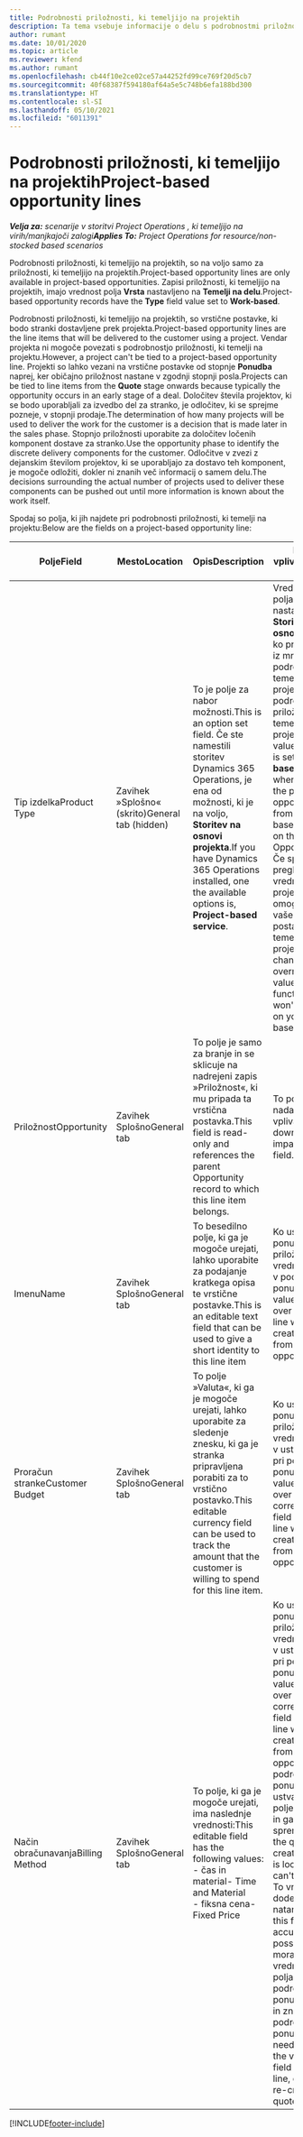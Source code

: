 ```yaml
---
title: Podrobnosti priložnosti, ki temeljijo na projektih
description: Ta tema vsebuje informacije o delu s podrobnostmi priložnosti, ki temeljijo na projektu.
author: rumant
ms.date: 10/01/2020
ms.topic: article
ms.reviewer: kfend
ms.author: rumant
ms.openlocfilehash: cb44f10e2ce02ce57a44252fd99ce769f20d5cb7
ms.sourcegitcommit: 40f68387f594180af64a5e5c748b6efa188bd300
ms.translationtype: HT
ms.contentlocale: sl-SI
ms.lasthandoff: 05/10/2021
ms.locfileid: "6011391"
---
```

# <a name="project-based-opportunity-lines"></a><span data-ttu-id="718a7-103">Podrobnosti priložnosti, ki temeljijo na projektih</span><span class="sxs-lookup"><span data-stu-id="718a7-103">Project-based opportunity lines</span></span>

<span data-ttu-id="718a7-104">_**Velja za:** scenarije v storitvi Project Operations , ki temeljijo na virih/manjkajoči zalogi_</span><span class="sxs-lookup"><span data-stu-id="718a7-104">_**Applies To:** Project Operations for resource/non-stocked based scenarios_</span></span>


<span data-ttu-id="718a7-105">Podrobnosti priložnosti, ki temeljijo na projektih, so na voljo samo za priložnosti, ki temeljijo na projektih.</span><span class="sxs-lookup"><span data-stu-id="718a7-105">Project-based opportunity lines are only available in project-based opportunities.</span></span> <span data-ttu-id="718a7-106">Zapisi priložnosti, ki temeljijo na projektih, imajo vrednost polja **Vrsta** nastavljeno na **Temelji na delu**.</span><span class="sxs-lookup"><span data-stu-id="718a7-106">Project-based opportunity records have the **Type** field value set to **Work-based**.</span></span>

<span data-ttu-id="718a7-107">Podrobnosti priložnosti, ki temeljijo na projektih, so vrstične postavke, ki bodo stranki dostavljene prek projekta.</span><span class="sxs-lookup"><span data-stu-id="718a7-107">Project-based opportunity lines are the line items that will be delivered to the customer using a project.</span></span> <span data-ttu-id="718a7-108">Vendar projekta ni mogoče povezati s podrobnostjo priložnosti, ki temelji na projektu.</span><span class="sxs-lookup"><span data-stu-id="718a7-108">However, a project can't be tied to a project-based opportunity line.</span></span> <span data-ttu-id="718a7-109">Projekti so lahko vezani na vrstične postavke od stopnje **Ponudba** naprej, ker običajno priložnost nastane v zgodnji stopnji posla.</span><span class="sxs-lookup"><span data-stu-id="718a7-109">Projects can be tied to line items from the **Quote** stage onwards because typically the opportunity occurs in an early stage of a deal.</span></span> <span data-ttu-id="718a7-110">Določitev števila projektov, ki se bodo uporabljali za izvedbo del za stranko, je odločitev, ki se sprejme pozneje, v stopnji prodaje.</span><span class="sxs-lookup"><span data-stu-id="718a7-110">The determination of how many projects will be used to deliver the work for the customer is a decision that is made later in the sales phase.</span></span> <span data-ttu-id="718a7-111">Stopnjo priložnosti uporabite za določitev ločenih komponent dostave za stranko.</span><span class="sxs-lookup"><span data-stu-id="718a7-111">Use the opportunity phase to identify the discrete delivery components for the customer.</span></span> <span data-ttu-id="718a7-112">Odločitve v zvezi z dejanskim številom projektov, ki se uporabljajo za dostavo teh komponent, je mogoče odložiti, dokler ni znanih več informacij o samem delu.</span><span class="sxs-lookup"><span data-stu-id="718a7-112">The decisions surrounding the actual number of projects used to deliver these components can be pushed out until more information is known about the work itself.</span></span>

<span data-ttu-id="718a7-113">Spodaj so polja, ki jih najdete pri podrobnosti priložnosti, ki temelji na projektu:</span><span class="sxs-lookup"><span data-stu-id="718a7-113">Below are the fields on a project-based opportunity line:</span></span>

| <span data-ttu-id="718a7-114">**Polje**</span><span class="sxs-lookup"><span data-stu-id="718a7-114">**Field**</span></span> | <span data-ttu-id="718a7-115">**Mesto**</span><span class="sxs-lookup"><span data-stu-id="718a7-115">**Location**</span></span> | <span data-ttu-id="718a7-116">**Opis**</span><span class="sxs-lookup"><span data-stu-id="718a7-116">**Description**</span></span> | <span data-ttu-id="718a7-117">**Nadaljnji vpliv**</span><span class="sxs-lookup"><span data-stu-id="718a7-117">**Downstream impact**</span></span> |
| --- | --- | --- | --- |
| <span data-ttu-id="718a7-118">Tip izdelka</span><span class="sxs-lookup"><span data-stu-id="718a7-118">Product Type</span></span> | <span data-ttu-id="718a7-119">Zavihek »Splošno« (skrito)</span><span class="sxs-lookup"><span data-stu-id="718a7-119">General tab (hidden)</span></span> | <span data-ttu-id="718a7-120">To je polje za nabor možnosti.</span><span class="sxs-lookup"><span data-stu-id="718a7-120">This is an option set field.</span></span> <span data-ttu-id="718a7-121">Če ste namestili storitev Dynamics 365 Operations, je ena od možnosti, ki je na voljo, **Storitev na osnovi projekta**.</span><span class="sxs-lookup"><span data-stu-id="718a7-121">If you have Dynamics 365 Operations installed, one the available options is, **Project-based service**.</span></span>  | <span data-ttu-id="718a7-122">Vrednost tega polja je nastavljena na **Storitev na osnovi projekta**, ko pri priložnosti iz mreže podrobnosti, ki temeljijo na projektu, ustvarite podrobnost priložnosti, ki temelji na projektu.</span><span class="sxs-lookup"><span data-stu-id="718a7-122">The value of this field is set to **Project-based service** when you create the project-based opportunity line from the project-based lines grid on the Opportunity.</span></span> <br> <span data-ttu-id="718a7-123">Če spremenite ali preglasite to vrednost, funkcija projekta ne bo omogočena za vaše vrstične postavke, ki temeljijo na projektu.</span><span class="sxs-lookup"><span data-stu-id="718a7-123">If you change or override this value, the project functionality won't be enabled on your project-based line items.</span></span> |
| <span data-ttu-id="718a7-124">Priložnost</span><span class="sxs-lookup"><span data-stu-id="718a7-124">Opportunity</span></span> | <span data-ttu-id="718a7-125">Zavihek Splošno</span><span class="sxs-lookup"><span data-stu-id="718a7-125">General tab</span></span> | <span data-ttu-id="718a7-126">To polje je samo za branje in se sklicuje na nadrejeni zapis »Priložnost«, ki mu pripada ta vrstična postavka.</span><span class="sxs-lookup"><span data-stu-id="718a7-126">This field is read-only and references the parent Opportunity record to which this line item belongs.</span></span> | <span data-ttu-id="718a7-127">To polje nima nadaljnjega vpliva.</span><span class="sxs-lookup"><span data-stu-id="718a7-127">There is no downstream impact of this field.</span></span> |
| <span data-ttu-id="718a7-128">Imenu</span><span class="sxs-lookup"><span data-stu-id="718a7-128">Name</span></span> | <span data-ttu-id="718a7-129">Zavihek Splošno</span><span class="sxs-lookup"><span data-stu-id="718a7-129">General tab</span></span> | <span data-ttu-id="718a7-130">To besedilno polje, ki ga je mogoče urejati, lahko uporabite za podajanje kratkega opisa te vrstične postavke.</span><span class="sxs-lookup"><span data-stu-id="718a7-130">This is an editable text field that can be used to give a short identity to this line item</span></span> | <span data-ttu-id="718a7-131">Ko ustvarite ponudbo iz te priložnosti, se ta vrednost prenese v podrobnost ponudbe.</span><span class="sxs-lookup"><span data-stu-id="718a7-131">This value is carried over to the quote line when you create a quote from this opportunity</span></span> |
| <span data-ttu-id="718a7-132">Proračun stranke</span><span class="sxs-lookup"><span data-stu-id="718a7-132">Customer Budget</span></span> | <span data-ttu-id="718a7-133">Zavihek Splošno</span><span class="sxs-lookup"><span data-stu-id="718a7-133">General tab</span></span> | <span data-ttu-id="718a7-134">To polje »Valuta«, ki ga je mogoče urejati, lahko uporabite za sledenje znesku, ki ga je stranka pripravljena porabiti za to vrstično postavko.</span><span class="sxs-lookup"><span data-stu-id="718a7-134">This editable currency field can be used to track the amount that the customer is willing to spend for this line item.</span></span> | <span data-ttu-id="718a7-135">Ko ustvarite ponudbo iz te priložnosti, se ta vrednost prenese v ustrezno polje pri podrobnosti ponudbe.</span><span class="sxs-lookup"><span data-stu-id="718a7-135">This value is carried over to the corresponding field on the quote line when you create a quote from this opportunity</span></span> |
| <span data-ttu-id="718a7-136">Način obračunavanja</span><span class="sxs-lookup"><span data-stu-id="718a7-136">Billing Method</span></span> | <span data-ttu-id="718a7-137">Zavihek Splošno</span><span class="sxs-lookup"><span data-stu-id="718a7-137">General tab</span></span> | <span data-ttu-id="718a7-138">To polje, ki ga je mogoče urejati, ima naslednje vrednosti:</span><span class="sxs-lookup"><span data-stu-id="718a7-138">This editable field has the following values:</span></span></br><span data-ttu-id="718a7-139">- čas in material</span><span class="sxs-lookup"><span data-stu-id="718a7-139">- Time and Material</span></span></br><span data-ttu-id="718a7-140">- fiksna cena</span><span class="sxs-lookup"><span data-stu-id="718a7-140">- Fixed Price</span></span> | <span data-ttu-id="718a7-141">Ko ustvarite ponudbo iz te priložnosti, se ta vrednost prenese v ustrezno polje pri podrobnosti ponudbe.</span><span class="sxs-lookup"><span data-stu-id="718a7-141">This value is carried over to the corresponding field on the quote line when you create a quote from this opportunity.</span></span> <span data-ttu-id="718a7-142">Ko je podrobnost ponudbe ustvarjena, je polje zaklenjeno in ga ni mogoče spremeniti.</span><span class="sxs-lookup"><span data-stu-id="718a7-142">After the quote line is created, the field is locked and can't be changed.</span></span> <span data-ttu-id="718a7-143">To vrednost polja dodelite čim natančneje.</span><span class="sxs-lookup"><span data-stu-id="718a7-143">Assign this field value as accurately as possible.</span></span> <span data-ttu-id="718a7-144">Če morate spremeniti vrednost tega polja pri podrobnosti ponudbe, izbrišite in znova ustvarite podrobnost ponudbe.</span><span class="sxs-lookup"><span data-stu-id="718a7-144">If you need to change the value of this field on the quote line, delete and re-create the quote line.</span></span> |


[!INCLUDE[footer-include](../includes/footer-banner.md)]
